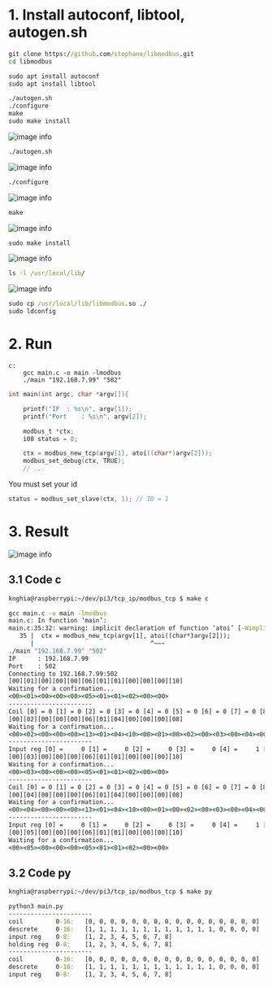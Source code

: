 
# 1. Install autoconf, libtool, autogen.sh

```cmd
git clone https://github.com/stephane/libmodbus.git
cd libmodbus
```
```cmd
sudo apt install autoconf
sudo apt install libtool
```
```cmd
./autogen.sh
./configure
make
sudo make install
```

![image info](./image/autoconf.png)
```cmd
./autogen.sh
```
![image info](./image/libtool.png)
```cmd
./configure
```
![image info](./image/configure.png)
```cmd
make
```
![image info](./image/make.png)
```cmd
sudo make install
```
![image info](./image/make_install.png)

```cmd
ls -l /usr/local/lib/
```
![image info](./image/make_install.png)
```cmd
sudo cp /usr/local/lib/libmodbus.so ./
sudo ldconfig
```
# 2. Run

```make
c:
	gcc main.c -o main -lmodbus
	./main "192.168.7.99" "502"
```
```c
int main(int argc, char *argv[]){

	printf("IP	: %s\n", argv[1]);
	printf("Port	: %s\n", argv[2]);

	modbus_t *ctx;
	i08 status = 0;

	ctx = modbus_new_tcp(argv[1], atoi((char*)argv[2]));
	modbus_set_debug(ctx, TRUE);
    // ...
```

You must set your id

```c
status = modbus_set_slave(ctx, 1); // ID = 1
```
# 3. Result

![image info](./image/register.png)


## 3.1 Code c

```cmd
knghia@raspberrypi:~/dev/pi3/tcp_ip/modbus_tcp $ make c
```
```cmd
gcc main.c -o main -lmodbus
main.c: In function ‘main’:
main.c:35:32: warning: implicit declaration of function ‘atoi’ [-Wimplicit-function-declaration]
   35 |  ctx = modbus_new_tcp(argv[1], atoi((char*)argv[2]));
      |                                ^~~~
./main "192.168.7.99" "502"
IP      : 192.168.7.99
Port    : 502
Connecting to 192.168.7.99:502
[00][01][00][00][00][06][01][01][00][00][00][10]
Waiting for a confirmation...
<00><01><00><00><00><05><01><01><02><00><00>
-----------------------
Coil [0] = 0 [1] = 0 [2] = 0 [3] = 0 [4] = 0 [5] = 0 [6] = 0 [7] = 0 [8] = 0 [9] = 0 [10] = 0 [11] = 0 [12] = 0 [13] = 0 [14] = 0 [15] = 0 
[00][02][00][00][00][06][01][04][00][00][00][08]
Waiting for a confirmation...
<00><02><00><00><00><13><01><04><10><00><01><00><02><00><03><00><04><00><05><00><06><00><07><00><08>
-----------------------
Input reg [0] =     0 [1] =     0 [2] =     0 [3] =     0 [4] =     1 [5] =     0 [6] =     2 [7] =     0 
[00][03][00][00][00][06][01][01][00][00][00][10]
Waiting for a confirmation...
<00><03><00><00><00><05><01><01><02><00><00>
-----------------------
Coil [0] = 0 [1] = 0 [2] = 0 [3] = 0 [4] = 0 [5] = 0 [6] = 0 [7] = 0 [8] = 0 [9] = 0 [10] = 0 [11] = 0 [12] = 0 [13] = 0 [14] = 0 [15] = 0 
[00][04][00][00][00][06][01][04][00][00][00][08]
Waiting for a confirmation...
<00><04><00><00><00><13><01><04><10><00><01><00><02><00><03><00><04><00><05><00><06><00><07><00><08>
-----------------------
Input reg [0] =     0 [1] =     0 [2] =     0 [3] =     0 [4] =     1 [5] =     0 [6] =     2 [7] =     0 
[00][05][00][00][00][06][01][01][00][00][00][10]
Waiting for a confirmation...
<00><05><00><00><00><05><01><01><02><00><00>
```

## 3.2 Code py

```cmd
knghia@raspberrypi:~/dev/pi3/tcp_ip/modbus_tcp $ make py 
```
```cmd
python3 main.py
-----------------------
coil         0-16:   [0, 0, 0, 0, 0, 0, 0, 0, 0, 0, 0, 0, 0, 0, 0, 0]
descrete     0-16:   [1, 1, 1, 1, 1, 1, 1, 1, 1, 1, 1, 1, 0, 0, 0, 0]
input reg    0-8:    [1, 2, 3, 4, 5, 6, 7, 8]
holding reg  0-8:    [1, 2, 3, 4, 5, 6, 7, 8]
-----------------------
coil         0-16:   [0, 0, 0, 0, 0, 0, 0, 0, 0, 0, 0, 0, 0, 0, 0, 0]
descrete     0-16:   [1, 1, 1, 1, 1, 1, 1, 1, 1, 1, 1, 1, 0, 0, 0, 0]
input reg    0-8:    [1, 2, 3, 4, 5, 6, 7, 8]
```